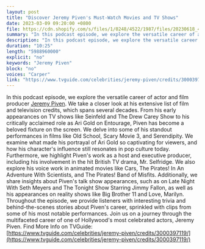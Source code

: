 ```yaml
---
layout: post
title: "Discover Jeremy Piven's Must-Watch Movies and TV Shows"
date: 2023-03-09 09:20:00 +0800
file: https://cdn.shopify.com/s/files/1/0248/4522/1987/files/20230618_4.mp3?v=1687091646
summary: "In this podcast episode, we explore the versatile career of actor and film producer Jeremy Piven. We take a closer look at his extensive list of film and television credits, which spans several decades. From his early appearances on TV shows like Seinfeld and The Drew Carey Show to his critically acclaimed role as Ari Gold on Entourage, Piven has become a beloved fixture on the screen. We delve into some of his standout performances in films like Old School, Scary Movie 3, and Serendipity. We examine what made his portrayal of Ari Gold so captivating for viewers, and how his character's influence still resonates in pop culture today. Furthermore, we highlight Piven's work as a host and executive producer, including his involvement in the hit British TV drama, Mr. Selfridge. We also explore his voice work in animated movies like Cars, The Pirates! In An Adventure With Scientists, and The Pirates! Band of Misfits. Additionally, we share insights about Piven's talk show appearances, such as on Late Night With Seth Meyers and The Tonight Show Starring Jimmy Fallon, as well as his appearances on reality shows like Big Brother 11 and Love, Marilyn. Throughout the episode, we provide listeners with interesting trivia and behind-the-scenes stories about Piven's career, sprinkled with clips from some of his most notable performances. Join us on a journey through the multifaceted career of one of Hollywood's most celebrated actors, Jeremy Piven."
description: "In this podcast episode, we explore the versatile career of actor and film producer <a href='https://www.tvguide.com/celebrities/jeremy-piven/credits/3000397119/'>Jeremy Piven</a>. We take a closer look at his extensive list of film and television credits, which spans several decades. From his early appearances on TV shows like Seinfeld and The Drew Carey Show to his critically acclaimed role as Ari Gold on Entourage, Piven has become a beloved fixture on the screen. We delve into some of his standout performances in films like Old School, Scary Movie 3, and Serendipity. We examine what made his portrayal of Ari Gold so captivating for viewers, and how his character's influence still resonates in pop culture today. Furthermore, we highlight Piven's work as a host and executive producer, including his involvement in the hit British TV drama, Mr. Selfridge. We also explore his voice work in animated movies like Cars, The Pirates! In An Adventure With Scientists, and The Pirates! Band of Misfits. Additionally, we share insights about Piven's talk show appearances, such as on Late Night With Seth Meyers and The Tonight Show Starring Jimmy Fallon, as well as his appearances on reality shows like Big Brother 11 and Love, Marilyn. Throughout the episode, we provide listeners with interesting trivia and behind-the-scenes stories about Piven's career, sprinkled with clips from some of his most notable performances. Join us on a journey through the multifaceted career of one of Hollywood's most celebrated actors, Jeremy Piven. Find More Info on TVGuide:<a href='https://www.tvguide.com/celebrities/jeremy-piven/credits/3000397119/'>https://www.tvguide.com/celebrities/jeremy-piven/credits/3000397119/</a> "
duration: "10:25"
length: "5988960000"
explicit: "no"
keywords: "Jeremy Piven"
block: "no"
voices: "Carper"
link: "https://www.tvguide.com/celebrities/jeremy-piven/credits/3000397119/"
---
```


In this podcast episode, we explore the versatile career of actor and film producer [Jeremy Piven](https://www.tvguide.com/celebrities/jeremy-piven/credits/3000397119/). We take a closer look at his extensive list of film and television credits, which spans several decades. From his early appearances on TV shows like Seinfeld and The Drew Carey Show to his critically acclaimed role as Ari Gold on Entourage, Piven has become a beloved fixture on the screen. We delve into some of his standout performances in films like Old School, Scary Movie 3, and Serendipity. We examine what made his portrayal of Ari Gold so captivating for viewers, and how his character's influence still resonates in pop culture today. Furthermore, we highlight Piven's work as a host and executive producer, including his involvement in the hit British TV drama, Mr. Selfridge. We also explore his voice work in animated movies like Cars, The Pirates! In An Adventure With Scientists, and The Pirates! Band of Misfits. Additionally, we share insights about Piven's talk show appearances, such as on Late Night With Seth Meyers and The Tonight Show Starring Jimmy Fallon, as well as his appearances on reality shows like Big Brother 11 and Love, Marilyn. Throughout the episode, we provide listeners with interesting trivia and behind-the-scenes stories about Piven's career, sprinkled with clips from some of his most notable performances. Join us on a journey through the multifaceted career of one of Hollywood's most celebrated actors, Jeremy Piven. Find More Info on TVGuide:[https://www.tvguide.com/celebrities/jeremy-piven/credits/3000397119/](https://www.tvguide.com/celebrities/jeremy-piven/credits/3000397119/)
